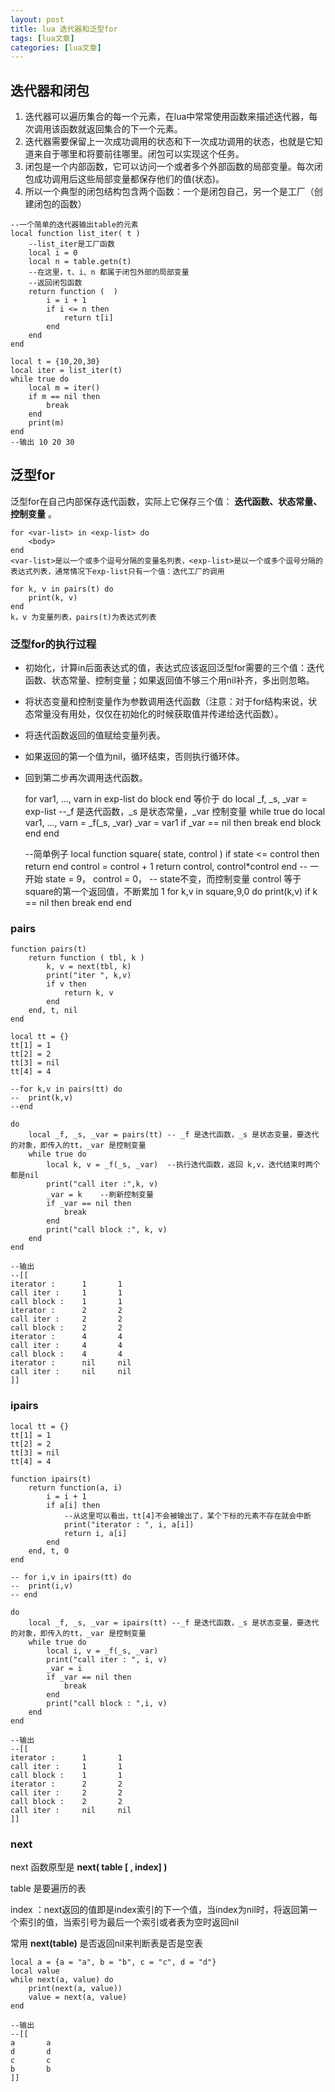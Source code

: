 ```yaml
---
layout: post
title: lua 迭代器和泛型for 
tags: [lua文章]
categories: [lua文章]
---
```

## 迭代器和闭包

  1. 迭代器可以遍历集合的每一个元素，在lua中常常使用函数来描述迭代器，每次调用该函数就返回集合的下一个元素。
  2. 迭代器需要保留上一次成功调用的状态和下一次成功调用的状态，也就是它知道来自于哪里和将要前往哪里。闭包可以实现这个任务。
  3. 闭包是一个内部函数，它可以访问一个或者多个外部函数的局部变量。每次闭包成功调用后这些局部变量都保存他们的值(状态)。
  4. 所以一个典型的闭包结构包含两个函数：一个是闭包自己，另一个是工厂（创建闭包的函数）

    
    
    --一个简单的迭代器输出table的元素
    local function list_iter( t )
        --list_iter是工厂函数
    	local i = 0
    	local n = table.getn(t)
        --在这里，t、i、n 都属于闭包外部的局部变量
        --返回闭包函数
    	return function (  )
    		i = i + 1
    		if i <= n then
    			return t[i]
    		end
    	end
    end
    
    local t = {10,20,30}
    local iter = list_iter(t)
    while true do 
    	local m = iter()
    	if m == nil then
    		break
    	end
    	print(m)
    end
    --输出 10 20 30
    

## 泛型for

泛型for在自己内部保存迭代函数，实际上它保存三个值： **迭代函数、状态常量、控制变量** 。

    
    
    for <var-list> in <exp-list> do
        <body>
    end
    <var-list>是以一个或多个逗号分隔的变量名列表，<exp-list>是以一个或多个逗号分隔的表达式列表，通常情况下exp-list只有一个值：迭代工厂的调用
    
    for k, v in pairs(t) do
        print(k, v)
    end
    k，v 为变量列表，pairs(t)为表达式列表
    

### 泛型for的执行过程

  * 初始化，计算in后面表达式的值，表达式应该返回泛型for需要的三个值：迭代函数、状态常量、控制变量；如果返回值不够三个用nil补齐，多出则忽略。
  * 将状态变量和控制变量作为参数调用迭代函数（注意：对于for结构来说，状态常量没有用处，仅仅在初始化的时候获取值并传递给迭代函数）。
  * 将迭代函数返回的值赋给变量列表。
  * 如果返回的第一个值为nil，循环结束，否则执行循环体。
  * 回到第二步再次调用迭代函数。

    
    
    for var1, ..., varn in exp-list do
        block
    end
    等价于
    do
        local _f, _s, _var = exp-list
        --_f 是迭代函数，_s 是状态常量，_var 控制变量
        while true do
            local var1, ..., varn = _f(_s, _var)
            _var = var1
            if _var == nil then
                break
            end
            block
        end
    end
    
    --简单例子
    local function square( state, control )
    	if state <= control then
    		return
    	end
    	control = control + 1
    	return control, control*control
    end
    -- 一开始 state = 9， control = 0，
    -- state不变，而控制变量 control 等于square的第一个返回值，不断累加 1
    for k,v in square,9,0 do
    	print(k,v)
    	if k == nil then
    		break
    	end
    end
    

### pairs

    
    
    function pairs(t)
        return function ( tbl, k )
        	k, v = next(tbl, k)
        	print("iter ", k,v)
        	if v then
        		return k, v
        	end
        end, t, nil
    end
    
    local tt = {}
    tt[1] = 1
    tt[2] = 2
    tt[3] = nil
    tt[4] = 4
    
    --for k,v in pairs(tt) do
    --	print(k,v)
    --end
    
    do
    	local _f, _s, _var = pairs(tt) -- _f 是迭代函数，_s 是状态变量，要迭代的对象，即传入的tt，_var 是控制变量
    	while true do
    		local k, v = _f(_s, _var)  --执行迭代函数，返回 k,v，迭代结束时两个都是nil
    		print("call iter :",k, v)
    		_var = k	--刷新控制变量
    		if _var == nil then
    			break
    		end
    		print("call block :", k, v)
    	end
    end
    
    --输出
    --[[
    iterator :      1       1
    call iter :     1       1
    call block :    1       1
    iterator :      2       2
    call iter :     2       2
    call block :    2       2
    iterator :      4       4
    call iter :     4       4
    call block :    4       4
    iterator :      nil     nil
    call iter :     nil     nil
    ]]
    

### ipairs

    
    
    local tt = {}
    tt[1] = 1
    tt[2] = 2
    tt[3] = nil
    tt[4] = 4
    
    function ipairs(t)
        return function(a, i)
            i = i + 1
            if a[i] then
                --从这里可以看出，tt[4]不会被输出了，某个下标的元素不存在就会中断
            	print("iterator : ", i, a[i])
                return i, a[i]
            end
        end, t, 0
    end
    
    -- for i,v in ipairs(tt) do
    -- 	print(i,v)
    -- end
    
    do
    	local _f, _s, _var = ipairs(tt)	--_f 是迭代函数，_s 是状态变量，要迭代的对象，即传入的tt，_var 是控制变量
    	while true do
    		local i, v = _f(_s, _var)
    		print("call iter : ", i, v)
    		_var = i
    		if _var == nil then
    			break
    		end
    		print("call block : ",i, v)
    	end
    end
    
    --输出
    --[[
    iterator :      1       1
    call iter :     1       1
    call block :    1       1
    iterator :      2       2
    call iter :     2       2
    call block :    2       2
    call iter :     nil     nil
    ]]
    

### next

next 函数原型是 **next( table [ , index] )**

table 是要遍历的表

index ：next返回的值即是index索引的下一个值，当index为nil时，将返回第一个索引的值，当索引号为最后一个索引或者表为空时返回nil

常用 **next(table)** 是否返回nil来判断表是否是空表

    
    
    local a = {a = "a", b = "b", c = "c", d = "d"}
    local value
    while next(a, value) do
        print(next(a, value))
        value = next(a, value)
    end
    
    --输出
    --[[
    a       a
    d       d
    c       c
    b       b
    ]]